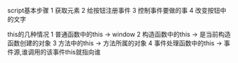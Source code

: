 script基本步骤
1 获取元素
2 给按钮注册事件
3 控制事件要做的事
4 改变按钮中的文字

this的几种情况
1 普通函数中的this -> window
2 构造函数中的this -> 是当前构造函数创建的对象
3 方法中的this -> 方法所属的对象
4 事件处理函数中的this -> 事件源,谁调用的该事件this就指向谁